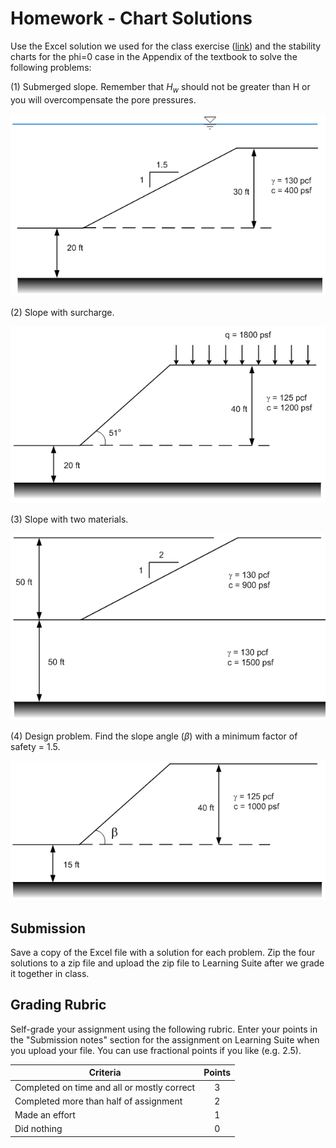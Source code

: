 # Homework - Chart Solutions

Use the Excel solution we used for the class exercise ([link](chart_solution_KEY.xlsx)) and the stability charts for the phi=0 case in the Appendix of the textbook to solve the following problems:

(1) Submerged slope. Remember that $H_w$ should not be greater than H or you will overcompensate the pore pressures.

![hw_fig_1.gif](hw_fig_1.gif)

(2) Slope with surcharge.

![hw_fig_2.gif](hw_fig_2.gif)

(3) Slope with two materials.

![hw_fig_3.gif](hw_fig_3.gif)

(4) Design problem. Find the slope angle $(\beta)$ with a minimum factor of safety = 1.5.

![hw_fig_4.gif](hw_fig_4.gif)

## Submission

Save a copy of the Excel file with a solution for each problem. Zip the four solutions to a zip file and upload 
the zip file to Learning Suite after we grade it together in class.

## Grading Rubric

Self-grade your assignment using the following rubric. Enter your points in the "Submission notes" section for the assignment on Learning Suite when you upload your file. You can use fractional points if you like (e.g. 2.5).

| Criteria                                    | Points |
|---------------------------------------------|:------:|
| Completed on time and all or mostly correct |   3    |
| Completed more than half of assignment      |   2    |
| Made an effort                              |   1    |
| Did nothing                                 |   0    |
